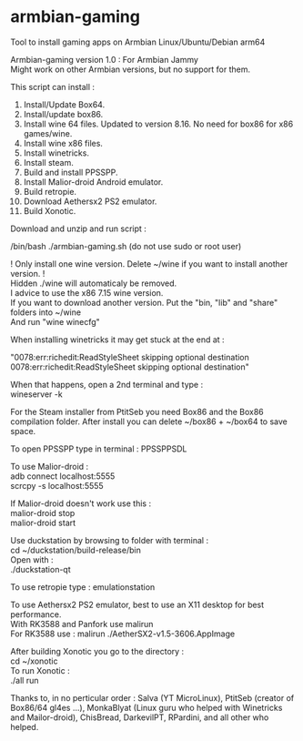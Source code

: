 # armbian-gaming  
Tool to install gaming apps on Armbian Linux/Ubuntu/Debian arm64  

Armbian-gaming version 1.0 : For Armbian Jammy   
Might work on other Armbian versions, but no support for them.  

This script can install :  
  1. Install/Update Box64.  
  2. Install/update box86.  
  3. Install wine 64 files. Updated to version 8.16. No need for box86 for x86 games/wine.
  4. Install wine x86 files.  
  5. Install winetricks.  
  6. Install steam.  
  7. Build and install PPSSPP.  
  8. Install Malior-droid Android emulator.  
  9. Build retropie.  
  10. Download Aethersx2 PS2 emulator.  
  11. Build Xonotic.  

Download and unzip and run script :  

/bin/bash ./armbian-gaming.sh (do not use sudo or root user)  


! Only install one wine version. Delete ~/wine if you want to install another version. !  
Hidden ./wine will automaticaly be removed.   
I advice to use the x86 7.15 wine version.  
If you want to download another version. Put the "bin, "lib" and "share" folders into ~/wine  
And run "wine winecfg"  

When installing winetricks it may get stuck at the end at :   

"0078:err:richedit:ReadStyleSheet skipping optional destination  
0078:err:richedit:ReadStyleSheet skipping optional destination"  

When that happens, open a 2nd terminal and type :   
  wineserver -k  

For the Steam installer from PtitSeb you need Box86 and the Box86 compilation folder. After install you can delete ~/box86 + ~/box64 to save space.  

To open PPSSPP type in terminal :
PPSSPPSDL

To use Malior-droid :  
  adb connect localhost:5555  
  scrcpy -s localhost:5555  
  
If Malior-droid doesn't work use this :  
  malior-droid stop  
  malior-droid start  
  
Use duckstation by browsing to folder with terminal :  
cd ~/duckstation/build-release/bin  
Open with :  
./duckstation-qt  

To use retropie type :
emulationstation
 
To use Aethersx2 PS2 emulator, best to use an X11 desktop for best performance.  
With RK3588 and Panfork use malirun  
For RK3588 use : malirun ./AetherSX2-v1.5-3606.AppImage  
 
 
After building Xonotic you go to the directory :   
  cd ~/xonotic  
To run Xonotic :  
  ./all run  
  
Thanks to, in no perticular order : Salva (YT MicroLinux), PtitSeb (creator of Box86/64 gl4es ...), MonkaBlyat (Linux guru who helped with Winetricks and Mailor-droid), ChisBread, DarkevilPT, RPardini, and all other who helped.  
